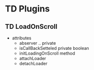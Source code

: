 # TD Plugins

## TD LoadOnScroll 
- attributes 
    - abserver  .. private 
    - isCallBackSetteled private boolean
    - initLoadingOnScroll method
    - attachLoader
    - detachLoader